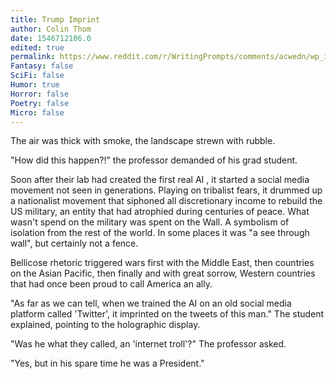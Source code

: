 ```yaml
---
title: Trump Imprint
author: Colin Thom
date: 1546712106.0
edited: true
permalink: https://www.reddit.com/r/WritingPrompts/comments/acwedn/wp_in_the_distant_future_the_first_intelligent_ai/
Fantasy: false
SciFi: false
Humor: true
Horror: false
Poetry: false
Micro: false
---
```

The air was thick with smoke, the landscape strewn with rubble.

"How did this happen?!" the professor demanded of his grad student.

Soon after their lab had created the first real AI , it started a social media movement not seen in generations. Playing on tribalist fears, it drummed up a nationalist movement that siphoned all discretionary income to rebuild the US military, an entity that had atrophied during centuries of peace. What wasn't spend on the military was spent on the Wall. A symbolism of isolation from the rest of the world. In some places it was "a see through wall", but certainly not a fence.

Bellicose rhetoric triggered wars first with the Middle East, then countries on the Asian Pacific, then finally and with great sorrow, Western countries that had once been proud to call America an ally.

"As far as we can tell, when we trained the AI on an old social media platform called 'Twitter', it imprinted on the tweets of this man." The student explained, pointing to the holographic display.

"Was he what they called, an 'internet troll'?" The professor asked.

"Yes, but in his spare time he was a President."
